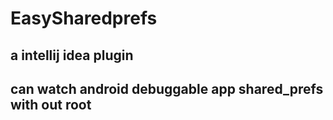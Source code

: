 # EasySharedprefs
## a intellij idea plugin
## can watch android debuggable app shared_prefs with out root
